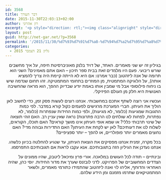 ```yaml
---
id: 3568
title: דבר העורך
date: 2015-11-30T22:03:13+02:00
author: רון אהרוני
excerpt: '<p style="direction: rtl;"><img class="alignright" style="direction: rtl;" src="http://net-gar.net/wp-content/uploads/2014/01/orech.jpg" alt="רון אהרוני,הפקולטה למתמטיקה, הטכניון" width="120" height="120" />בגיליון זה יש שני מאמרים. האחד, של דויד בלנק מאוניברסיטת חיפה, על איך מחשבים שורש ריבועי. השני הוא תרומה של אנה ליזהטוב על הלוגיקה המתמטית, מן המוזרים בתחומי המתמטיקה.</p>'
layout: post
guid: http://net-gar.net/?p=3568
permalink: '/2015/11/30/%d7%93%d7%91%d7%a8-%d7%94%d7%a2%d7%95%d7%a8%d7%9a-21/'
categories:
  - גליון 21 דצמבר 2015
---
```

<p style="direction: rtl; text-align: right;">
  בגיליון זה יש שני מאמרים. האחד, של דויד בלנק מאוניברסיטת חיפה, על איך מחשבים שורש ריבועי. פעם היו מלמדים זאת בבית ספר תיכון &#8211; האם אתם מאמינים? השני הוא תרומה של אנה ליזהטוב (כבר אמרנו: אם היא לא הייתה קיימת היה צריך להמציא אותה), על הלוגיקה המתמטית, מן המוזרים בתחומי המתמטיקה. זהו תחום שנדמה שיש בו ניחוח פילוסופי אבל מי שמבין אותו באמת יודע שבדיוק ההפך, הוא מראה שהחשיבה האנושית היא חלק מן העולם הפיזיקלי.
</p>

<p style="direction: rtl; text-align: right;">
  ועכשיו אני רוצה לשתף אתכם במחשבותי. אנחנו רוצים לעשות פסק זמן, כדי לחשוב לאן הוליך את העיתון. חברי המערכת מרגישים לפעמים כקול קורא במדבר. לפי כמות התגובות שמגיעות (כלומר, לא מגיעות), ולפי כמות החידות שנפתרות (כלומר, לא נפתרות, לפחות לא שולחים לנו הרבה פתרונות) נראה שאין עניין רב. האם זוהי תוצאה של שינוי תרבותי כללי? או שמא אופי העיתון אינו מושך קוראים? האם תוכלו, הקוראים, לשלוח לנו את דעותיכם? לאן יש לקחת את העיתון? האם התדירות גבוהה מדי? האם נחוצים מאמרים יותר פופולריים, או להפך &#8211; יותר ספציפיים?
</p>

<p style="direction: rtl; text-align: right;">
  בכל מקרה, זמנית אנחנו מפסיקים את הוצאת העיתון, עד שנגיע להחלטה בכיוון כלשהו. אנחנו נעדכן את הגיליון הזה בתגובותיכם. אנא עקבו לראות אם תגובותיכם התפרסמו.
</p>

<p style="direction: rtl; text-align: right;">
  ובינתיים &#8211; תודה לכל העושים במלאכה. אורי פרץ ומיכאל ליטבק, שהיו ממונים על הצדדים המחשוביים של הפרויקט. לדני לובזנס שערך את מדור החידות. יוסי כהן, שהיה האחראי והדוחף, אליהו לוי ואנה ליזהטוב שהתמידו כתורמי מאמרים, ולשאר המתמטיקאים שתרמו מזמנם ומן הידע שלהם.
</p>